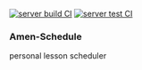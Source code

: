 [![server build CI](https://github.com/KoaLaYT/amen-schedule/actions/workflows/server-build.yaml/badge.svg)](https://github.com/KoaLaYT/amen-schedule/actions/workflows/server-build.yaml)
[![server test CI](https://github.com/KoaLaYT/amen-schedule/actions/workflows/server-test.yaml/badge.svg)](https://github.com/KoaLaYT/amen-schedule/actions/workflows/server-test.yaml)

### Amen-Schedule
personal lesson scheduler